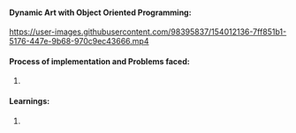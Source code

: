 #### Dynamic Art with Object Oriented Programming:


https://user-images.githubusercontent.com/98395837/154012136-7ff851b1-5176-447e-9b68-970c9ec43666.mp4


#### Process of implementation and Problems faced:
1.

#### Learnings: 
1. 
